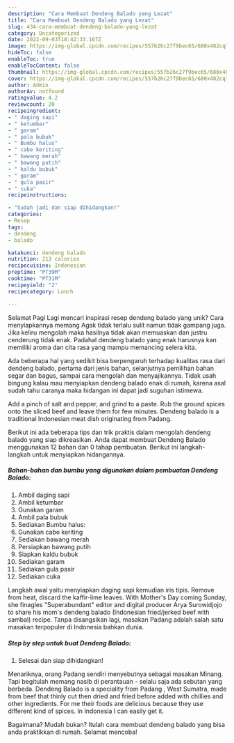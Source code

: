 ```yaml
---
description: "Cara Membuat Dendeng Balado yang Lezat"
title: "Cara Membuat Dendeng Balado yang Lezat"
slug: 434-cara-membuat-dendeng-balado-yang-lezat
category: Uncategorized
date: 2022-09-03T18:42:33.167Z
image: https://img-global.cpcdn.com/recipes/557b26c27f9bec65/680x482cq70/dendeng-balado-foto-resep-utama.jpg
hideToc: false
enableToc: true
enableTocContent: false
thumbnail: https://img-global.cpcdn.com/recipes/557b26c27f9bec65/680x482cq70/dendeng-balado-foto-resep-utama.jpg
cover: https://img-global.cpcdn.com/recipes/557b26c27f9bec65/680x482cq70/dendeng-balado-foto-resep-utama.jpg
author: Admin
authorAv: notfound
ratingvalue: 4.2
reviewcount: 20
recipeingredient:
- " daging sapi"
- " ketumbar"
- " garam"
- " pala bubuk"
- " Bumbu halus"
- " cabe keriting"
- " bawang merah"
- " bawang putih"
- " kaldu bubuk"
- " garam"
- " gula pasir"
- " cuka"
recipeinstructions:

- "Sudah jadi dan siap dihidangkan!"
categories:
- Resep
tags:
- dendeng
- balado

katakunci: dendeng balado 
nutrition: 213 calories
recipecuisine: Indonesian
preptime: "PT39M"
cooktime: "PT31M"
recipeyield: "2"
recipecategory: Lunch

---
```



Selamat Pagi Lagi mencari inspirasi resep dendeng balado yang unik? Cara menyiapkannya memang Agak tidak terlalu sulit namun tidak gampang juga. Jika keliru mengolah maka hasilnya tidak akan memuaskan dan justru cenderung tidak enak. Padahal dendeng balado yang enak harusnya kan memiliki aroma dan cita rasa yang mampu memancing selera kita.


Ada beberapa hal yang sedikit bisa berpengaruh terhadap kualitas rasa dari dendeng balado, pertama dari jenis bahan, selanjutnya pemilihan bahan segar dan bagus, sampai cara mengolah dan menyajikannya. Tidak usah bingung kalau mau menyiapkan dendeng balado enak di rumah, karena asal sudah tahu caranya maka hidangan ini dapat jadi suguhan istimewa.

Add a pinch of salt and pepper, and grind to a paste. Rub the ground spices onto the sliced beef and leave them for few minutes. Dendeng balado is a traditional Indonesian meat dish originating from Padang.


Berikut ini ada beberapa tips dan trik praktis dalam mengolah dendeng balado yang siap dikreasikan. Anda dapat membuat Dendeng Balado menggunakan 12 bahan dan 0 tahap pembuatan. Berikut ini langkah-langkah untuk menyiapkan hidangannya.

<!--inarticleads1-->

##### Bahan-bahan dan bumbu yang digunakan dalam pembuatan Dendeng Balado:

1. Ambil  daging sapi
1. Ambil  ketumbar
1. Gunakan  garam
1. Ambil  pala bubuk
1. Sediakan  Bumbu halus:
1. Gunakan  cabe keriting
1. Sediakan  bawang merah
1. Persiapkan  bawang putih
1. Siapkan  kaldu bubuk
1. Sediakan  garam
1. Sediakan  gula pasir
1. Sediakan  cuka


Langkah awal yaitu menyiapkan daging sapi kemudian iris tipis. Remove from heat, discard the kaffir-lime leaves. With Mother&#39;s Day coming Sunday, she finagles &#34;Superabundant&#34; editor and digital producer Arya Surowidjojo to share his mom&#39;s dendeng balado (Indonesian fried/jerked beef with sambal) recipe. Tanpa disangsikan lagi, masakan Padang adalah salah satu masakan terpopuler di Indonesia bahkan dunia. 

<!--inarticleads2-->

##### Step by step untuk buat Dendeng Balado:


1. Selesai dan siap dihidangkan!

Menariknya, orang Padang sendiri menyebutnya sebagai masakan Minang. Tapi begitulah memang nasib di perantauan - selalu saja ada sebutan yang berbeda. Dendeng Balado is a speciality from Padang , West Sumatra, made from beef that thinly cut then dried and fried before added with chillies and other ingredients. For me their foods are delicious because they use different kind of spices. In Indonesia I can easily get it. 

Bagaimana? Mudah bukan? Itulah cara membuat dendeng balado yang bisa anda praktikkan di rumah. Selamat mencoba!
